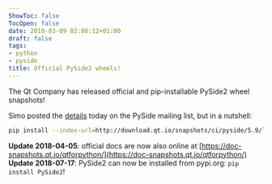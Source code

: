 ```yaml
---
ShowToc: false
TocOpen: false
date: 2018-03-09 02:00:12+01:00
draft: false
tags:
- python
- pyside
title: Official PySide2 wheels!
---
```


The Qt Company has released official and pip-installable PySide2 wheel snapshots!

Simo posted the [details](http://lists.qt-project.org/pipermail/pyside/2018-March/002537.html) today on the PySide mailing list, but in a nutshell:

```bash
pip install --index-url=http://download.qt.io/snapshots/ci/pyside/5.9/latest/ pyside2 --trusted-host download.qt.io
```

**Update 2018-04-05**: official docs are now also online at [https://doc-snapshots.qt.io/qtforpython/](https://doc-snapshots.qt.io/qtforpython/)
**Update 2018-07-17**: PySide2 can now be installed from pypi.org: `pip install PySide2`!